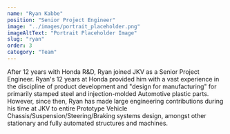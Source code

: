 ```yaml
---
name: "Ryan Kabbe"
position: "Senior Project Engineer"
image: "../images/portrait_placeholder.png"
imageAltText: "Portrait Placeholder Image"
slug: "ryan"
order: 3
category: "Team"
---
```


After 12 years with Honda R&D, Ryan joined JKV as a Senior Project Engineer.   Ryan's 12 years at Honda provided him with a vast experience in the discipline of product development and "design for manufacturing" for primarily stamped steel and injection-molded Automotive plastic parts.   However, since then, Ryan has made large engineering contributions during his time at JKV to entire Prototype Vehicle Chassis/Suspension/Steering/Braking systems design, amongst other stationary and fully automated structures and machines.